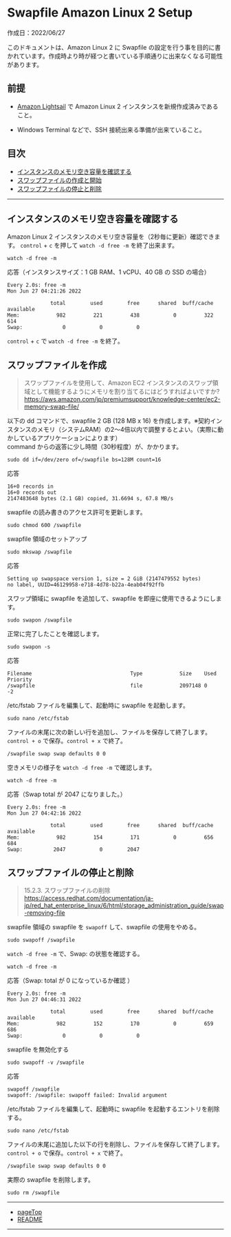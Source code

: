 # <a name="Swapfile-Amazon-Linux-2-Setup"></a>Swapfile Amazon Linux 2 Setup

作成日：2022/06/27<br>

このドキュメントは、Amazon Linux 2 に Swapfile の設定を行う事を目的に書かれています。作成時より時が経つと書いている手順通りに出来なくなる可能性があります。

## 前提

+ [Amazon Lightsail](https://lightsail.aws.amazon.com/)
で Amazon Linux 2 インスタンスを新規作成済みであること。<br>

+ Windows Terminal などで、SSH 接続出来る準備が出来ていること。


## 目次
+ [インスタンスのメモリ空き容量を確認する](#watch_free_m)
+ [スワップファイルの作成と開始](#dd_swapfile)
+ [スワップファイルの停止と削除](#rm_swapfile)
***

## <a name="watch_free_m"></a>インスタンスのメモリ空き容量を確認する
Amazon Linux 2 インスタンスのメモリ空き容量を（2秒毎に更新）確認できます。
`control` + `c` を押して `watch -d free -m` を終了出来ます。

```
watch -d free -m
```
応答（インスタンスサイズ：1 GB RAM、1 vCPU、40 GB の SSD の場合）
```
Every 2.0s: free -m                                                           Mon Jun 27 04:21:26 2022

              total        used        free      shared  buff/cache   available
Mem:            982         221         438           0         322         614
Swap:             0           0           0
```

`control` + `c` で `watch -d free -m` を終了。

## <a name="dd_swapfile"></a>スワップファイルを作成
>スワップファイルを使用して、Amazon EC2 インスタンスのスワップ領域として機能するようにメモリを割り当てるにはどうすればよいですか?<br>
>https://aws.amazon.com/jp/premiumsupport/knowledge-center/ec2-memory-swap-file/

以下の dd コマンドで、swapfile 2 GB (128 MB x 16) を作成します。※契約インスタンスのメモリ（システムRAM）の2～4倍以内で調整するとよい。（実際に動かしているアプリケーションによります）<br>
command からの返答に少し時間（30秒程度）が、かかります。
```
sudo dd if=/dev/zero of=/swapfile bs=128M count=16
```

応答
```
16+0 records in
16+0 records out
2147483648 bytes (2.1 GB) copied, 31.6694 s, 67.8 MB/s
```

swapfile の読み書きのアクセス許可を更新します。
```
sudo chmod 600 /swapfile
```

swapfile 領域のセットアップ
```
sudo mkswap /swapfile
```

応答
```
Setting up swapspace version 1, size = 2 GiB (2147479552 bytes)
no label, UUID=46129958-e718-4d78-b22a-4eab04f92ffb
```

スワップ領域に swapfile を追加して、swapfile を即座に使用できるようにします。
```
sudo swapon /swapfile
```

正常に完了したことを確認します。
```
sudo swapon -s
```

応答
```
Filename                                Type            Size    Used    Priority
/swapfile                               file            2097148 0       -2
```

/etc/fstab ファイルを編集して、起動時に swapfile を起動します。
```
sudo nano /etc/fstab
```

ファイルの末尾に次の新しい行を追加し、ファイルを保存して終了します。<br>
`control + o` で保存。`control + x` で終了。
```
/swapfile swap swap defaults 0 0
```

空きメモリの様子を `watch -d free -m` で確認します。
```
watch -d free -m
```
応答（Swap total が 2047 になりました。）
```
Every 2.0s: free -m                                                           Mon Jun 27 04:42:16 2022

              total        used        free      shared  buff/cache   available
Mem:            982         154         171           0         656         684
Swap:          2047           0        2047
```

## <a name="rm_swapfile"></a>スワップファイルの停止と削除

>15.2.3. スワップファイルの削除<br>
>https://access.redhat.com/documentation/ja-jp/red_hat_enterprise_linux/6/html/storage_administration_guide/swap-removing-file

swapfile 領域の swapfile を `swapoff` して、swapfile の使用をやめる。
```
sudo swapoff /swapfile
```

`watch -d free -m` で、Swap: の状態を確認する。
```
watch -d free -m
```

応答（Swap: total が 0 になっているか確認 ）
```
Every 2.0s: free -m                                                           Mon Jun 27 04:46:31 2022

              total        used        free      shared  buff/cache   available
Mem:            982         152         170           0         659         686
Swap:             0           0           0
```

swapfile を無効化する
```
sudo swapoff -v /swapfile
```

応答
```
swapoff /swapfile
swapoff: /swapfile: swapoff failed: Invalid argument
```

/etc/fstab ファイルを編集して、起動時に swapfile を起動するエントリを削除する。
```
sudo nano /etc/fstab
```

ファイルの末尾に追加した以下の行を削除し、ファイルを保存して終了します。<br>
`control + o` で保存。`control + x` で終了。
```
/swapfile swap swap defaults 0 0
```

実際の swapfile を削除します。 
```
sudo rm /swapfile
```

***
+ [pageTop](#pageTop)
+ [README](README.md)
***
